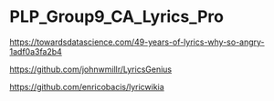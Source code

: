 # PLP_Group9_CA_Lyrics_Pro

https://towardsdatascience.com/49-years-of-lyrics-why-so-angry-1adf0a3fa2b4

https://github.com/johnwmillr/LyricsGenius

https://github.com/enricobacis/lyricwikia